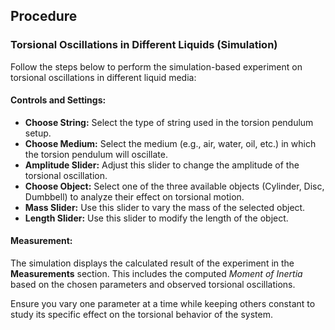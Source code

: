 ## Procedure



<h3>Torsional Oscillations in Different Liquids (Simulation)</h3>

<p>
  Follow the steps below to perform the simulation-based experiment on torsional oscillations in different liquid media:
</p>

<h4>Controls and Settings:</h4>
<ul>
  <li><strong>Choose String:</strong> Select the type of string used in the torsion pendulum setup.</li>
  <li><strong>Choose Medium:</strong> Select the medium (e.g., air, water, oil, etc.) in which the torsion pendulum will oscillate.</li>
  <li><strong>Amplitude Slider:</strong> Adjust this slider to change the amplitude of the torsional oscillation.</li>
  <li><strong>Choose Object:</strong> Select one of the three available objects (Cylinder, Disc, Dumbbell) to analyze their effect on torsional motion.</li>
  <li><strong>Mass Slider:</strong> Use this slider to vary the mass of the selected object.</li>
  <li><strong>Length Slider:</strong> Use this slider to modify the length of the object.</li>
</ul>

<h4>Measurement:</h4>
<p>
  The simulation displays the calculated result of the experiment in the <strong>Measurements</strong> section. This includes the computed <em>Moment of Inertia</em> based on the chosen parameters and observed torsional oscillations.
</p>

<p>
  Ensure you vary one parameter at a time while keeping others constant to study its specific effect on the torsional behavior of the system.
</p>

